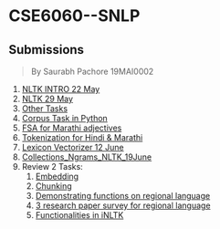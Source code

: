 # CSE6060--SNLP
## Submissions
> By Saurabh Pachore 19MAI0002
1. [NLTK INTRO 22 May](https://github.com/Saurabh-Vit-002/CSE6060--SNLP/blob/master/NLTK_INTRO_22May.ipynb)
2. [NLTK 29 May](https://github.com/Saurabh-Vit-002/CSE6060--SNLP/blob/master/NLTK_29MAY.ipynb)
3. [Other Tasks](https://github.com/Saurabh-Vit-002/CSE6060--SNLP/blob/master/Other%20Tasks.pdf)
4. [Corpus Task in Python](https://github.com/Saurabh-Vit-002/CSE6060--SNLP/blob/master/Corpus_HomeWork_19MAI0002.ipynb)
5. [FSA for Marathi adjectives](https://github.com/Saurabh-Vit-002/CSE6060--SNLP/blob/master/FSA%20marathi%20and%20Corpus%20Task%20by%20Saurabh%20Pachore%2019MAI0002.pdf)
6. [Tokenization for Hindi & Marathi](https://github.com/Saurabh-Vit-002/CSE6060--SNLP/blob/master/Tokenization_for_Hindi_Marathi.ipynb)
7. [Lexicon Vectorizer 12 June](https://github.com/Saurabh-Vit-002/CSE6060--SNLP/blob/master/Lexicon_Vectorizer_12June.ipynb)
8. [Collections_Ngrams_NLTK_19June](https://github.com/Saurabh-Vit-002/CSE6060--SNLP/blob/master/Collections_Ngrams_NLTK_19June.ipynb)
9. Review 2 Tasks:
   1) [Embedding]()
   2) [Chunking]()
   3) [Demonstrating functions on regional language](https://github.com/Saurabh-Vit-002/CSE6060--SNLP/blob/master/Marathi_NLTK_functions.ipynb)
   4) [3 research paper survey for regional language]()
   5) [Functionalities in iNLTK](https://github.com/Saurabh-Vit-002/CSE6060--SNLP/blob/master/Inltk_Marathi_task5_19MAI0002.ipynb)
